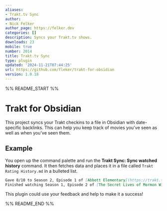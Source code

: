 ```yaml
---
aliases:
- Trakt.tv Sync
author:
- Nick Felker
author_page: https://felker.dev
categories: []
description: Syncs your Trakt.tv shows.
downloads: 23
mobile: true
number: 2014
title: Trakt.tv Sync
type: plugin
updated: '2024-11-21T07:44:25'
url: https://github.com/fleker/trakt-for-obsidian
version: 1.0.18
---
```


%% README_START %%

# Trakt for Obsidian

This project syncs your Trakt checkins to a file in Obsidian with date-specific backlinks. This can help you keep track of movies you've seen as well as when you've seen them.

## Example

You open up the command palette and run the **Trakt Sync: Sync watched history** command. It then fetches data and places it in a file called `Trakt Rating History.md` in a bulleted list.

```md
Gave 8/10 to Season 2, Episode 1 of [Abbott Elementary](https://trakt.tv/shows/abbott-elementary): ["Development Day"](https://trakt.tv/shows/abbott-elementary/seasons/2/episodes/1) on [[2024-10-22]]
Finished watching Season 1, Episode 2 of [The Secret Lives of Mormon Wives](https://trakt.tv/shows/the-secret-lives-of-mormon-wives) on [[2024-09-22]]
```

This plugin could use your feedback and help to make it a success!


%% README_END %%